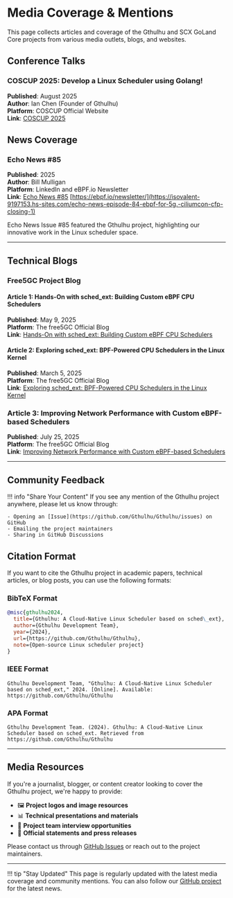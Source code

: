 # Media Coverage & Mentions

This page collects articles and coverage of the Gthulhu and SCX GoLand Core projects from various media outlets, blogs, and websites.

## Conference Talks

### COSCUP 2025: Develop a Linux Scheduler using Golang!

**Published**: August 2025</br> 
**Author**: Ian Chen (Founder of Gthulhu)</br>
**Platform**: COSCUP Official Website</br>
**Link**: [COSCUP 2025](https://pretalx.coscup.org/coscup-2025/talk/review/PVBJLQEF7XEEUKYK3BCLREQSCNNUC33E)

## News Coverage

### Echo News #85

**Published**: 2025 </br>
**Author**: Bill Mulligan</br>
**Platform**: LinkedIn and eBPF.io Newsletter</br>
**Link**: [Echo News #85](https://www.linkedin.com/pulse/echo-news-85-bill-mulligan-jcsgf/) [https://ebpf.io/newsletter/](https://isovalent-9197153.hs-sites.com/echo-news-episode-84-ebpf-for-5g.-ciliumcon-cfp-closing-1)

Echo News Issue #85 featured the Gthulhu project, highlighting our innovative work in the Linux scheduler space.

---

## Technical Blogs

### Free5GC Project Blog

#### Article 1: Hands-On with sched_ext: Building Custom eBPF CPU Schedulers
**Published**: May 9, 2025  
**Platform**: The free5GC Official Blog  
**Link**: [Hands-On with sched_ext: Building Custom eBPF CPU Schedulers](https://free5gc.org/blog/20250509/20250509/)

#### Article 2: Exploring sched_ext: BPF-Powered CPU Schedulers in the Linux Kernel
**Published**: March 5, 2025  
**Platform**: The free5GC Official Blog  
**Link**: [Exploring sched_ext: BPF-Powered CPU Schedulers in the Linux Kernel](https://free5gc.org/blog/20250305/20250305/)

### Article 3: Improving Network Performance with Custom eBPF-based Schedulers
**Published**: July 25, 2025  
**Platform**: The free5GC Official Blog  
**Link**: [Improving Network Performance with Custom eBPF-based Schedulers](https://free5gc.org/blog/20250726/index.en/)

---

## Community Feedback

!!! info "Share Your Content"
    If you see any mention of the Gthulhu project anywhere, please let us know through:
    
    - Opening an [Issue](https://github.com/Gthulhu/Gthulhu/issues) on GitHub
    - Emailing the project maintainers
    - Sharing in GitHub Discussions

## Citation Format

If you want to cite the Gthulhu project in academic papers, technical articles, or blog posts, you can use the following formats:

### BibTeX Format
```bibtex
@misc{gthulhu2024,
  title={Gthulhu: A Cloud-Native Linux Scheduler based on sched\_ext},
  author={Gthulhu Development Team},
  year={2024},
  url={https://github.com/Gthulhu/Gthulhu},
  note={Open-source Linux scheduler project}
}
```

### IEEE Format
```
Gthulhu Development Team, "Gthulhu: A Cloud-Native Linux Scheduler based on sched_ext," 2024. [Online]. Available: https://github.com/Gthulhu/Gthulhu
```

### APA Format
```
Gthulhu Development Team. (2024). Gthulhu: A Cloud-Native Linux Scheduler based on sched_ext. Retrieved from https://github.com/Gthulhu/Gthulhu
```

---

## Media Resources

If you're a journalist, blogger, or content creator looking to cover the Gthulhu project, we're happy to provide:

- 🖼️ **Project logos and image resources**
- 📊 **Technical presentations and materials**
- 🎤 **Project team interview opportunities**
- 📝 **Official statements and press releases**

Please contact us through [GitHub Issues](https://github.com/Gthulhu/Gthulhu/issues) or reach out to the project maintainers.

---

!!! tip "Stay Updated"
    This page is regularly updated with the latest media coverage and community mentions. You can also follow our [GitHub project](https://github.com/Gthulhu/Gthulhu) for the latest news.
